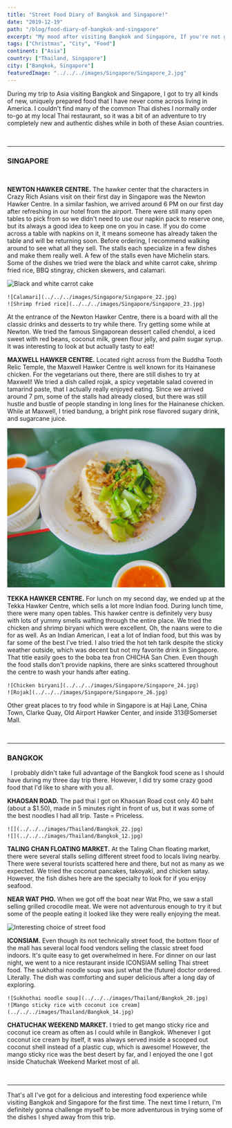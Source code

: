 ```yaml
---
title: "Street Food Diary of Bangkok and Singapore!"
date: "2019-12-19"
path: "/blog/food-diary-of-bangkok-and-singapore"
excerpt: "My mood after visiting Bangkok and Singapore, If you're not going to try all sorts of food, then why are you even here?"
tags: ["Christmas", "City", "Food"]
continent: ["Asia"]
country: ["Thailand, Singapore"]
city: ["Bangkok, Singapore"]
featuredImage: "../../../images/Singapore/Singapore_2.jpg"
---
```


During my trip to Asia visiting Bangkok and Singapore, I got to try all kinds of new, uniquely prepared food that I have never come across living in America. I couldn't find many of the common Thai dishes I normally order to-go at my local Thai restaurant, so it was a bit of an adventure to try completely new and authentic dishes while in both of these Asian countries. 

&nbsp;

**********************

### **SINGAPORE**

&nbsp;

**NEWTON HAWKER CENTRE.** The hawker center that the characters in Crazy Rich Asians visit on their first day in Singapore was the Newton Hawker Centre. In a similar fashion, we arrived around 6 PM on our first day after refreshing in our hotel from the airport. There were still many open tables to pick from so we didn't need to use our napkin pack to reserve one, but its always a good idea to keep one on you in case. If you do come across a table with napkins on it, it means someone has already taken the table and will be returning soon. Before ordering, I recommend walking around to see what all they sell. The stalls each specialize in a few dishes and make them really well. A few of the stalls even have Michelin stars. Some of the dishes we tried were the black and white carrot cake, shrimp fried rice, BBQ stingray, chicken skewers, and calamari. 

![Black and white carrot cake](../../../images/Singapore/Singapore_21.jpg)

```grid|2|
![Calamari](../../../images/Singapore/Singapore_22.jpg) 
![Shrimp fried rice](../../../images/Singapore/Singapore_23.jpg) 
```

At the entrance of the Newton Hawker Centre, there is a board with all the classic drinks and desserts to try while there. Try getting some while at Newton. We tried the famous Singaporean dessert called chendol, a iced sweet with red beans, coconut milk, green flour jelly, and palm sugar syrup. It was interesting to look at but actually tasty to eat! 

**MAXWELL HAWKER CENTRE.** Located right across from the Buddha Tooth Relic Temple, the Maxwell Hawker Centre is well known for its Hainanese chicken. For the vegetarians out there, there are still dishes to try at Maxwell! We tried a dish called rojak, a spicy vegetable salad covered in tamarind paste, that I actually really enjoyed eating. Since we arrived around 7 pm, some of the stalls had already closed, but there was still hustle and bustle of people standing in long lines for the Hainanese chicken. While at Maxwell, I tried bandung, a bright pink rose flavored sugary drink, and sugarcane juice. 

![Hainanese chicken](../../../images/Singapore/Singapore_25.jpg)

**TEKKA HAWKER CENTRE.** For lunch on my second day, we ended up at the Tekka Hawker Centre, which sells a lot more Indian food. During lunch time, there were many open tables. This hawker centre is definitely very busy with lots of yummy smells wafting through the entire place. We tried the chicken and shrimp biryani which were excellent. Oh, the naans were to die for as well. As an Indian American, I eat a lot of Indian food, but this was by far some of the best I've tried. I also tried the hot teh tarik despite the sticky weather outside, which was decent but not my favorite drink in Singapore. That title easily goes to the boba tea fron CHICHA San Chen. Even though the food stalls don't provide napkins, there are sinks scattered throughout the centre to wash your hands after eating. 

```grid|2|
![Chicken biryani](../../../images/Singapore/Singapore_24.jpg) 
![Rojak](../../../images/Singapore/Singapore_26.jpg) 
```

Other great places to try food while in Singapore is at Haji Lane, China Town, Clarke Quay, Old Airport Hawker Center, and inside 313@Somerset Mall.

&nbsp;
&nbsp;

*************************

### **BANGKOK**

&nbsp;
I probably didn't take full advantage of the Bangkok food scene as I should have during my three day trip there. However, I did try some crazy good food that I'd like to share with you all. 

**KHAOSAN ROAD.** The pad thai I got on Khaosan Road cost only 40 baht (about a $1.50), made in 5 minutes right in front of us, but it was some of the best noodles I had all trip. Taste = Priceless.

```grid|2|
![](../../../images/Thailand/Bangkok_22.jpg) 
![](../../../images/Thailand/Bangkok_12.jpg) 
```

**TALING CHAN FLOATING MARKET.** At the Taling Chan floating market, there were several stalls selling different street food to locals living nearby. There were several tourists scattered here and there, but not as many as we expected. We tried the coconut pancakes, takoyaki, and chicken satay. However, the fish dishes here are the specialty to look for if you enjoy seafood.

**NEAR WAT PHO.** When we got off the boat near Wat Pho, we saw a stall selling grilled crocodile meat. We were not adventurous enough to try it but some of the people eating it looked like they were really enjoying the meat.

![Interesting choice of street food](../../../images/Thailand/Bangkok_21.jpg) 

**ICONSIAM.** Even though its not technically street food, the bottom floor of the mall has several local food vendors selling the classic street food indoors. It's quite easy to get overwhelmed in here. For dinner on our last night, we went to a nice restaurant inside ICONSIAM selling Thai street food. The sukhothai noodle soup was just what the (future) doctor ordered. Literally. The dish was comforting and super delicious after a long day of exploring. 

```grid|2|
![Sukhothai noodle soup](../../../images/Thailand/Bangkok_20.jpg) 
![Mango sticky rice with coconut ice cream](../../../images/Thailand/Bangkok_14.jpg) 
```
**CHATUCHAK WEEKEND MARKET.** I tried to get mango sticky rice and coconut ice cream as often as I could while in Bangkok. Whenever I got coconut ice cream by itself, it was always served inside a scooped out coconut shell instead of a plastic cup, which is awesome! However, the mango sticky rice was the best desert by far, and I enjoyed the one I got inside Chatuchak Weekend Market most of all.

&nbsp;

********
That's all I've got for a delicious and interesting food experience while visiting Bangkok and Singapore for the first time. The next time I return, I'm definitely gonna challenge myself to be more adventurous in trying some of the dishes I shyed away from this trip.